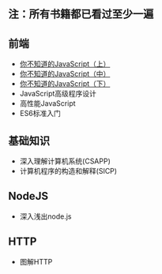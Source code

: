 ## 注：所有书籍都已看过至少一遍
## 前端
* [你不知道的JavaScript（上）](https://github.com/woai3c/recommended-books/blob/master/front-end/%E4%BD%A0%E4%B8%8D%E7%9F%A5%E9%81%93%E7%9A%84JavaScript%EF%BC%88%E4%B8%8A%E5%8D%B7%EF%BC%89.pdf)
* [你不知道的JavaScript（中）](https://github.com/woai3c/recommended-books/blob/master/front-end/%E4%BD%A0%E4%B8%8D%E7%9F%A5%E9%81%93%E7%9A%84JavaScript%EF%BC%88%E4%B8%AD%E5%8D%B7%EF%BC%89.pdf)
* [你不知道的JavaScript（下）](https://github.com/woai3c/recommended-books/blob/master/front-end/%E4%BD%A0%E4%B8%8D%E7%9F%A5%E9%81%93%E7%9A%84%20JavaScript%EF%BC%88%E4%B8%8B%E5%8D%B7%EF%BC%89.pdf)
* JavaScript高级程序设计
* 高性能JavaScript
* ES6标准入门

## 基础知识
* 深入理解计算机系统(CSAPP)
* 计算机程序的构造和解释(SICP)


## NodeJS
* 深入浅出node.js

## HTTP
* 图解HTTP
